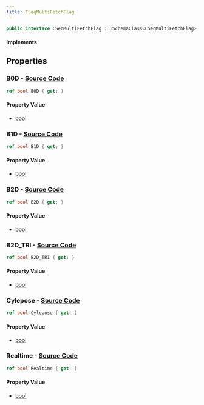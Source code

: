 ```yaml
---
title: CSeqMultiFetchFlag
---
```


```csharp
public interface CSeqMultiFetchFlag : ISchemaClass<CSeqMultiFetchFlag>, ISchemaField, ISchemaClass, INativeHandle
```

#### Implements

## Properties

### **B0D** - [Source Code](https://github.com/swiftly-solution/swiftlys2/blob/main/managed/src/SwiftlyS2.Generated/Schemas/Interfaces/CSeqMultiFetchFlag.cs#L20)

```csharp
ref bool B0D { get; }
```

#### Property Value

- [bool](https://learn.microsoft.com/dotnet/api/system.boolean)

### **B1D** - [Source Code](https://github.com/swiftly-solution/swiftlys2/blob/main/managed/src/SwiftlyS2.Generated/Schemas/Interfaces/CSeqMultiFetchFlag.cs#L22)

```csharp
ref bool B1D { get; }
```

#### Property Value

- [bool](https://learn.microsoft.com/dotnet/api/system.boolean)

### **B2D** - [Source Code](https://github.com/swiftly-solution/swiftlys2/blob/main/managed/src/SwiftlyS2.Generated/Schemas/Interfaces/CSeqMultiFetchFlag.cs#L24)

```csharp
ref bool B2D { get; }
```

#### Property Value

- [bool](https://learn.microsoft.com/dotnet/api/system.boolean)

### **B2D_TRI** - [Source Code](https://github.com/swiftly-solution/swiftlys2/blob/main/managed/src/SwiftlyS2.Generated/Schemas/Interfaces/CSeqMultiFetchFlag.cs#L26)

```csharp
ref bool B2D_TRI { get; }
```

#### Property Value

- [bool](https://learn.microsoft.com/dotnet/api/system.boolean)

### **Cylepose** - [Source Code](https://github.com/swiftly-solution/swiftlys2/blob/main/managed/src/SwiftlyS2.Generated/Schemas/Interfaces/CSeqMultiFetchFlag.cs#L18)

```csharp
ref bool Cylepose { get; }
```

#### Property Value

- [bool](https://learn.microsoft.com/dotnet/api/system.boolean)

### **Realtime** - [Source Code](https://github.com/swiftly-solution/swiftlys2/blob/main/managed/src/SwiftlyS2.Generated/Schemas/Interfaces/CSeqMultiFetchFlag.cs#L16)

```csharp
ref bool Realtime { get; }
```

#### Property Value

- [bool](https://learn.microsoft.com/dotnet/api/system.boolean)

